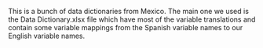 This is a bunch of data dictionaries from Mexico. The main one we used is the Data Dictionary.xlsx file which have most of the variable translations and contain some variable mappings from the Spanish variable names to our English variable names.
